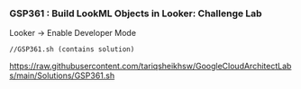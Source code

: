 ### GSP361 :  Build LookML Objects in Looker: Challenge Lab 

Looker -> Enable Developer Mode
```
//GSP361.sh (contains solution)
```
https://raw.githubusercontent.com/tariqsheikhsw/GoogleCloudArchitectLabs/main/Solutions/GSP361.sh

